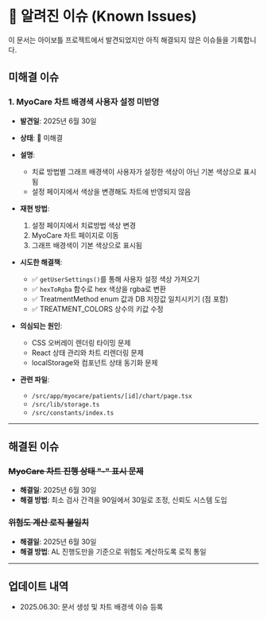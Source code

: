 # 🐛 알려진 이슈 (Known Issues)

이 문서는 아이보틀 프로젝트에서 발견되었지만 아직 해결되지 않은 이슈들을 기록합니다.

## 미해결 이슈

### 1. MyoCare 차트 배경색 사용자 설정 미반영
- **발견일**: 2025년 6월 30일
- **상태**: 🔴 미해결
- **설명**: 
  - 치료 방법별 그래프 배경색이 사용자가 설정한 색상이 아닌 기본 색상으로 표시됨
  - 설정 페이지에서 색상을 변경해도 차트에 반영되지 않음
  
- **재현 방법**:
  1. 설정 페이지에서 치료방법 색상 변경
  2. MyoCare 차트 페이지로 이동
  3. 그래프 배경색이 기본 색상으로 표시됨

- **시도한 해결책**:
  - ✅ `getUserSettings()`를 통해 사용자 설정 색상 가져오기
  - ✅ `hexToRgba` 함수로 hex 색상을 rgba로 변환
  - ✅ TreatmentMethod enum 값과 DB 저장값 일치시키기 (점 포함)
  - ✅ TREATMENT_COLORS 상수의 키값 수정

- **의심되는 원인**:
  - CSS 오버레이 렌더링 타이밍 문제
  - React 상태 관리와 차트 리렌더링 문제
  - localStorage와 컴포넌트 상태 동기화 문제

- **관련 파일**:
  - `/src/app/myocare/patients/[id]/chart/page.tsx`
  - `/src/lib/storage.ts`
  - `/src/constants/index.ts`

---

## 해결된 이슈

### ~~MyoCare 차트 진행 상태 "-" 표시 문제~~
- **해결일**: 2025년 6월 30일
- **해결 방법**: 최소 검사 간격을 90일에서 30일로 조정, 신뢰도 시스템 도입

### ~~위험도 계산 로직 불일치~~
- **해결일**: 2025년 6월 30일  
- **해결 방법**: AL 진행도만을 기준으로 위험도 계산하도록 로직 통일

---

## 업데이트 내역
- 2025.06.30: 문서 생성 및 차트 배경색 이슈 등록